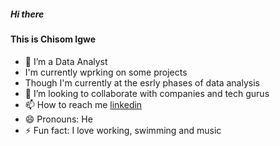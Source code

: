 ##### Hi there
#### This is Chisom Igwe
- 🌱 I’m a Data Analyst
- I'm currently wprking on some projects
- Though I'm currently at the esrly phases of data analysis
- 💞️ I’m looking to collaborate with companies and tech gurus
- 📫 How to reach me [linkedin](https://www.linkedin.com/in/chisom-igwe-734b5722b?utm_source=share&utm_campaign=share_via&utm_content=profile&utm_medium=android_app)
- 😄 Pronouns: He
- ⚡ Fun fact: I love working, swimming and music

<!---
Chisom147/Chisom147 is a ✨ special ✨ repository because its `README.md` (this file) appears on your GitHub profile.
You can click the Preview link to take a look at your changes.
--->
